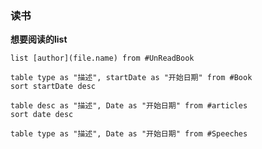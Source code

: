 ### 读书

**想要阅读的list**
```dataview
list [author](file.name) from #UnReadBook 
```


```dataview
table type as "描述", startDate as "开始日期" from #Book 
sort startDate desc
```


```dataview
table desc as "描述", Date as "开始日期" from #articles 
sort date desc
```


```dataview
table type as "描述", Date as "开始日期" from #Speeches 
```